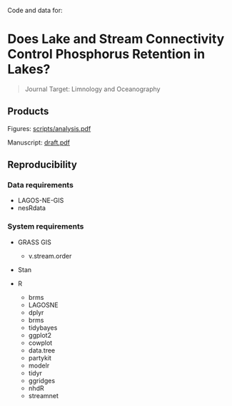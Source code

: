 Code and data for:

# Does Lake and Stream Connectivity Control Phosphorus Retention in Lakes?

> Journal Target: Limnology and Oceanography

## Products

Figures: [scripts/analysis.pdf](scripts/analysis.pdf)

Manuscript: [draft.pdf](draft.pdf)

## Reproducibility

### Data requirements

  * LAGOS-NE-GIS
  * nesRdata

### System requirements

* GRASS GIS
  * v.stream.order

* Stan

* R
  * brms
  * LAGOSNE
  * dplyr
  * brms
  * tidybayes
  * ggplot2
  * cowplot
  * data.tree
  * partykit
  * modelr
  * tidyr
  * ggridges
  * nhdR
  * streamnet